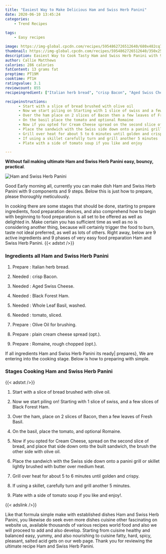 ```yaml
---
title: "Easiest Way to Make Delicious Ham and Swiss Herb Panini"
date: 2020-06-10 13:45:24
categories:
    - Trend Recipes
    
tags:
    - Easy recipes

image: https://img-global.cpcdn.com/recipes/5954862726512640/680x482cq70/ham-and-swiss-herb-panini-recipe-main-photo.jpg
thumbnail: https://img-global.cpcdn.com/recipes/5954862726512640/350x250cq70/ham-and-swiss-herb-panini-recipe-main-photo.jpg
description: Easiest Way to Cook Tasty Ham and Swiss Herb Panini with 9 ingredients and 9 stages of easy cooking.
author: Callie Matthews
calories: 286 calories
fatContent: 13 grams fat
preptime: PT19M
cooktime: PT1H
ratingvalue: 3.1
reviewcount: 855
recipeingredient: ["Italian herb bread", "crisp Bacon", "Aged Swiss Cheese", "Black Forest Ham", "Whole Leaf Basil washed", "tomato sliced", "Olive Oil for brushing", "plain cream cheese spread opt", "Romaine rough chopped opt"]

recipeinstructions: 
      - Start with a slice of bread brushed with olive oil 
      - Now we start piling on Starting with 1 slice of swiss and a few slices of Black Forest Ham 
      - Over the ham place on 2 slices of Bacon then a few leaves of Fresh Basil 
      - On the basil place the tomato and optional Romaine 
      - Now if you opted for Cream Cheese spread on the second slice of bread and place that side down onto the built sandwich the brush the other side with olive oil 
      - Place the sandwich with the Swiss side down onto a panini grill or skillet lightly brushed with butter over medium heat 
      - Grill over heat for about 5 to 6 minutes until golden and crispy 
      - If using a skillet carefully turn and grill another 5 minutes 
      - Plate with a side of tomato soup if you like and enjoy

---
```




**Without fail making ultimate Ham and Swiss Herb Panini easy, bouncy, practical**. 


![Ham and Swiss Herb Panini](https://img-global.cpcdn.com/recipes/5954862726512640/680x482cq70/ham-and-swiss-herb-panini-recipe-main-photo.jpg "Ham and Swiss Herb Panini")




Good Early morning all, currently you can make dish Ham and Swiss Herb Panini with 9 components and 9 steps. Below this is just how to prepare, please thoroughly meticulously.

In cooking there are some stages that should be done, starting to prepare ingredients, food preparation devices, and also comprehend how to begin with beginning to food preparation is all set to be offered as well as delighted in. Make certain you has sufficient time as well as no is considering another thing, because will certainly trigger the food to burn, taste not ideal preferred, as well as lots of others. Right away, below are 9 active ingredients and 9 phases of very easy food preparation Ham and Swiss Herb Panini.
{{< adstxt />}}

### Ingredients all Ham and Swiss Herb Panini


1. Prepare  : Italian herb bread.

1. Needed  : crisp Bacon.

1. Needed  : Aged Swiss Cheese.

1. Needed  : Black Forest Ham.

1. Needed  : Whole Leaf Basil, washed.

1. Needed  : tomato, sliced.

1. Prepare  : Olive Oil for brushing.

1. Prepare  : plain cream cheese spread (opt.).

1. Prepare  : Romaine, rough chopped (opt.).



If all ingredients Ham and Swiss Herb Panini its ready| prepares}, We are entering into the cooking stage. Below is how to preparing with simple.

### Stages Cooking Ham and Swiss Herb Panini

{{< adstxt />}}


1. Start with a slice of bread brushed with olive oil.



1. Now we start piling on! Starting with 1 slice of swiss, and a few slices of Black Forest Ham.



1. Over the ham, place on 2 slices of Bacon, then a few leaves of Fresh Basil.



1. On the basil, place the tomato, and optional Romaine.



1. Now if you opted for Cream Cheese, spread on the second slice of bread, and place that side down onto the built sandwich, the brush the other side with olive oil.



1. Place the sandwich with the Swiss side down onto a panini grill or skillet lightly brushed with butter over medium heat.



1. Grill over heat for about 5 to 6 minutes until golden and crispy.



1. If using a skillet, carefully turn and grill another 5 minutes.



1. Plate with a side of tomato soup if you like and enjoy!.





{{< adslink />}}

Like that formula simple make with established dishes Ham and Swiss Herb Panini, you likewise do seek even more dishes cuisine other fascinating on website us, available thousands of various recipes world food and also we will proceed to add and also develop. Starting from cuisine healthy and balanced easy, yummy, and also nourishing to cuisine fatty, hard, spicy, pleasant, salted acid gets on our web page. Thank you for reviewing the ultimate recipe Ham and Swiss Herb Panini.

